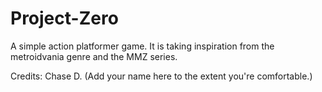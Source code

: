 # Project-Zero

A simple action platformer game. It is taking inspiration from the metroidvania genre and the MMZ series.

Credits:
Chase
D. (Add your name here to the extent you're comfortable.)
